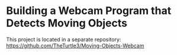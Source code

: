# Building a Webcam Program that Detects Moving Objects

This project is located in a separate repository: https://github.com/TheTurtle3/Moving-Objects-Webcam